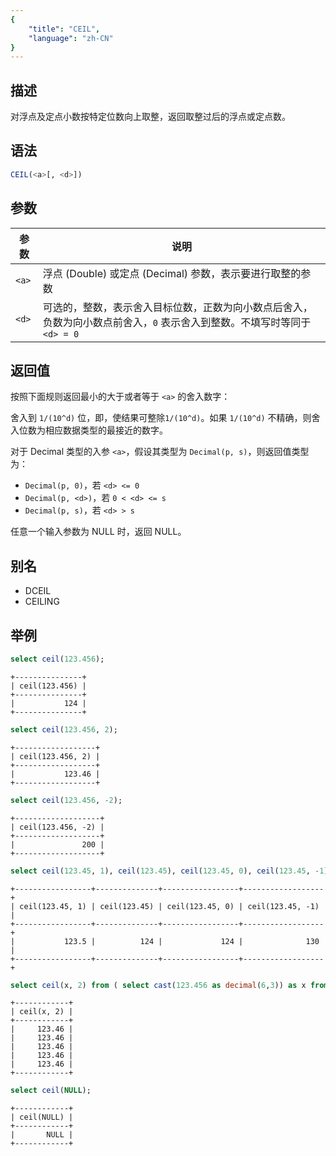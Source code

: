 ```yaml
---
{
    "title": "CEIL",
    "language": "zh-CN"
}
---
```


## 描述

对浮点及定点小数按特定位数向上取整，返回取整过后的浮点或定点数。

## 语法

```sql
CEIL(<a>[, <d>])
```

## 参数

| 参数 | 说明 |
| -- | -- |
| `<a>` | 浮点 (Double) 或定点 (Decimal) 参数，表示要进行取整的参数 |
| `<d>` | 可选的，整数，表示舍入目标位数，正数为向小数点后舍入，负数为向小数点前舍入，`0` 表示舍入到整数。不填写时等同于 `<d> = 0` |

## 返回值

按照下面规则返回最小的大于或者等于 `<a>` 的舍入数字：

舍入到 `1/(10^d)` 位，即，使结果可整除`1/(10^d)`。如果 `1/(10^d)` 不精确，则舍入位数为相应数据类型的最接近的数字。

对于 Decimal 类型的入参 `<a>`，假设其类型为 `Decimal(p, s)`，则返回值类型为：

- `Decimal(p, 0)`，若 `<d> <= 0`
- `Decimal(p, <d>)`，若 `0 < <d> <= s`
- `Decimal(p, s)`，若 `<d> > s`

任意一个输入参数为 NULL 时，返回 NULL。

## 别名

- DCEIL
- CEILING

## 举例

```sql
select ceil(123.456);
```

```text
+---------------+
| ceil(123.456) |
+---------------+
|           124 |
+---------------+
```

```sql
select ceil(123.456, 2);
```

```text
+------------------+
| ceil(123.456, 2) |
+------------------+
|           123.46 |
+------------------+
```

```sql
select ceil(123.456, -2);
```

```text
+-------------------+
| ceil(123.456, -2) |
+-------------------+
|               200 |
+-------------------+
```

```sql
select ceil(123.45, 1), ceil(123.45), ceil(123.45, 0), ceil(123.45, -1);
```

```text
+-----------------+--------------+-----------------+------------------+
| ceil(123.45, 1) | ceil(123.45) | ceil(123.45, 0) | ceil(123.45, -1) |
+-----------------+--------------+-----------------+------------------+
|           123.5 |          124 |             124 |              130 |
+-----------------+--------------+-----------------+------------------+
```

```sql
select ceil(x, 2) from ( select cast(123.456 as decimal(6,3)) as x from numbers("number"="5") )t;
```

```text
+------------+
| ceil(x, 2) |
+------------+
|     123.46 |
|     123.46 |
|     123.46 |
|     123.46 |
|     123.46 |
+------------+
```

```sql
select ceil(NULL);
```

```text
+------------+
| ceil(NULL) |
+------------+
|       NULL |
+------------+
```